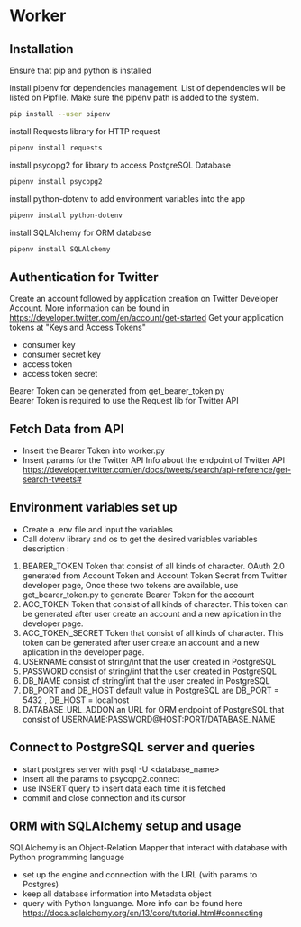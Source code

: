 # Worker

## Installation

Ensure that pip and python is installed

install pipenv for dependencies management. List of dependencies will be listed on Pipfile. Make sure the pipenv path is added to the system.
```sh
pip install --user pipenv
```

install Requests library for HTTP request
```sh
pipenv install requests
```

install psycopg2 for library to access PostgreSQL Database
```sh
pipenv install psycopg2
```

install python-dotenv to add environment variables into the app 
```sh
pipenv install python-dotenv
```

install SQLAlchemy for ORM database
```sh
pipenv install SQLAlchemy
```

## Authentication for Twitter
Create an account followed by application creation  on Twitter Developer Account. More information can be found in https://developer.twitter.com/en/account/get-started
Get your application tokens at "Keys and Access Tokens"
- consumer key
- consumer secret key 
- access token
- access token secret 

Bearer Token can be generated from get_bearer_token.py  
Bearer Token is required to use the Request lib for Twitter API

## Fetch Data from API 
- Insert the Bearer Token into worker.py
- Insert params for the Twitter API
Info about the endpoint of Twitter API https://developer.twitter.com/en/docs/tweets/search/api-reference/get-search-tweets#

## Environment variables set up
- Create a .env file and input the variables 
- Call dotenv library and os to get the desired variables 
variables description :
1.  BEARER_TOKEN
    Token that consist of all kinds of character.
    OAuth 2.0 generated from Account Token and Account Token Secret from Twitter developer page, Once these two tokens are available, use get_bearer_token.py to generate Bearer Token for the account
2.  ACC_TOKEN 
    Token that consist of all kinds of character.
    This token can be generated after user create an account and a new aplication in the developer page.
3.  ACC_TOKEN_SECRET
    Token that consist of all kinds of character.
    This token can be generated after user create an account and a new aplication in the developer page.
4.  USERNAME
    consist of string/int that the user created in PostgreSQL
5.  PASSWORD
    consist of string/int that the user created in PostgreSQL
6.  DB_NAME
    consist of string/int that the user created in PostgreSQL
7.  DB_PORT and DB_HOST
    default value in PostgreSQL are DB_PORT = 5432 , DB_HOST = localhost
8.  DATABASE_URL_ADDON 
    an URL for ORM endpoint of PostgreSQL that consist of 
    USERNAME:PASSWORD@HOST:PORT/DATABASE_NAME

## Connect to PostgreSQL server and queries
- start postgres server with psql -U <user> <database_name>
- insert all the params to psycopg2.connect 
- use INSERT query to insert data each time it is fetched
- commit and close connection and its cursor

## ORM with SQLAlchemy setup and usage
SQLAlchemy is an Object-Relation Mapper that interact with database with Python programming language 
- set up the engine and connection with the URL (with params to Postgres)
- keep all database information into Metadata object 
- query with Python languange. More info can be found here https://docs.sqlalchemy.org/en/13/core/tutorial.html#connecting


